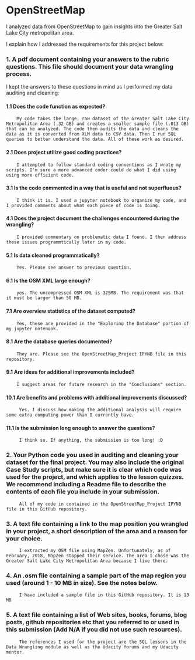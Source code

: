 # OpenStreetMap

I analyzed data from OpenStreetMap to gain insights into the Greater Salt Lake City metropolitan area.

I explain how I addressed the requirements for this project below: 

### 1.	A pdf document containing your answers to the rubric questions. This file should document your data wrangling process. 

I kept the answers to these questions in mind as I performed my data auditing and cleaning:

#### 1.1 Does the code function as expected?
        My code takes the large, raw dataset of the Greater Salt Lake City Metropolitan Area (.32 GB) and creates a smaller sample file (.013 GB) that can be analyzed. The code then audits the data and cleans the data as it is converted from XLM data to CSV data. Then I run SQL queries to better understand the data. All of these work as desired.   

#### 2.1 Does project utilize good coding practices?
        I attempted to follow standard coding conventions as I wrote my scripts. I'm sure a more advanced coder could do what I did using using more efficient code.

#### 3.1 Is the code commented in a way that is useful and not superfluous?
        I think it is. I used a jupyter notebook to organize my code, and I provided comments about what each piece of code is doing. 

#### 4.1 Does the project document the challenges encountered during the wrangling?
        I provided commentary on problematic data I found. I then address these issues programmtically later in my code. 

#### 5.1 Is data cleaned programmatically?
        Yes. Please see answer to previous question. 

#### 6.1 Is the OSM XML large enough?
        yes. The uncompressed OSM XML is 325MB. The requirement was that it must be larger than 50 MB.  

#### 7.1 Are overview statistics of the dataset computed?
        Yes, these are provided in the "Exploring the Database" portion of my jupyter notenook. 

#### 8.1 Are the database queries documented?
        They are. Please see the OpenStreetMap_Project IPYNB file in this repository. 

#### 9.1 Are ideas for additional improvements included?
        I suggest areas for future research in the "Conclusions" section. 

#### 10.1 Are benefits and problems with additional improvements discussed?
         Yes. I discuss how making the additional analysis will require some extra computing power than I currently have. 

#### 11.1 Is the submission long enough to answer the questions?
         I think so. If anything, the submission is too long! :D 

### 2.	Your Python code you used in auditing and cleaning your dataset for the final project. You may also include the original Case Study scripts, but make sure it is clear which code was used for the project, and which applies to the lesson quizzes. We recommend including a Readme file to describe the contents of each file you include in your submission.

         All of my code in contained in the OpenStreetMap_Project IPYNB file in this GitHub repository. 

### 3.	A text file containing a link to the map position you wrangled in your project, a short description of the area and a reason for your choice.

         I extracted my OSM file using MapZen. Unfortunately, as of February, 2018, MapZen stopped their service. The area I chose was the Greater Salt Lake City Metropolitan Area because I live there. 

### 4.	An .osm file containing a sample part of the map region you used (around 1 - 10 MB in size). See the notes below.

         I have included a sample file in this GitHub repository. It is 13 MB 

### 5.	A text file containing a list of Web sites, books, forums, blog posts, github repositories etc that you referred to or used in this submission (Add N/A if you did not use such resources).

         The references I used for the project are the SQL lessons in the Data Wrangling module as well as the Udacity forums and my Udacity mentor. 
 





